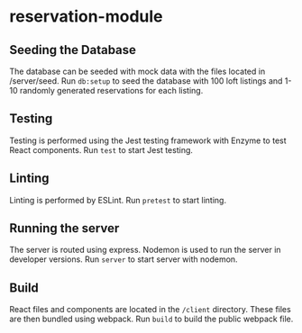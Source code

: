 # reservation-module

## Seeding the Database
The database can be seeded with mock data with the files located in /server/seed. Run `db:setup` to seed the database with 100 loft listings and 1-10 randomly generated reservations for each listing.

## Testing
Testing is performed using the Jest testing framework with Enzyme to test React components. Run `test` to start Jest testing.

## Linting
Linting is performed by ESLint. Run `pretest` to start linting.

## Running the server
The server is routed using express. Nodemon is used to run the server in developer versions. Run `server` to start server with nodemon.

## Build
React files and components are located in the `/client` directory. These files are then bundled using webpack. Run `build` to build the public webpack file. 